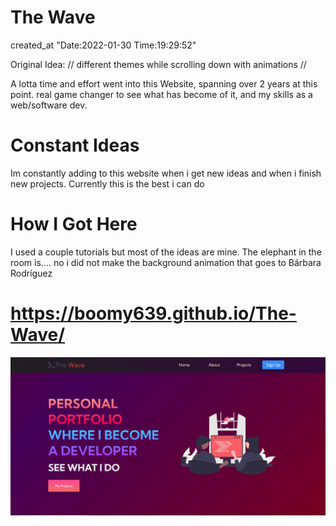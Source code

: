 #  The Wave #
created_at	"Date:2022-01-30 Time:19:29:52"

Original Idea:
// different themes while scrolling down with animations //

A lotta time and effort went into this Website, spanning over 2 years at this point.
real game changer to see what has become of it, and my skills as a web/software dev.

# Constant Ideas # 

Im constantly adding to this website when i get new ideas and when i finish new projects.
Currently this is the best i can do

# How I Got Here # 

I used a couple tutorials but most of the ideas are mine.
The elephant in the room is.... no i did not make the background animation that goes to Bárbara Rodríguez

# https://boomy639.github.io/The-Wave/ #

![Website Currently!](website.png)

